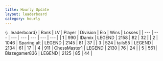 ```yaml
---
title: Hourly Update
layout: leaderboard
category: hourly
---
```


{: .leaderboard}
| Rank | LV | Player | Division | Elo | Wins | Losses |
| --- | --- | --- | --- | --- | --- | --- |
| <span data-change="0">1</span> | 990 | <span title="ID: 357425">IDamix</span> | LEGEND | <span data-change="0">2158</span> | <span data-change="0">82</span> | <span data-change="0">32</span> |
| <span data-change="0">2</span> | 1046 | <span title="ID: 203132">Sparing alt</span> | LEGEND | <span data-change="0">2145</span> | <span data-change="0">81</span> | <span data-change="0">37</span> |
| <span data-change="0">3</span> | 524 | <span title="ID: 170123">tails55</span> | LEGEND | <span data-change="0">2134</span> | <span data-change="0">61</span> | <span data-change="0">17</span> |
| <span data-change="0">4</span> | 911 | <span title="ID: 228528">ChessMaster1</span> | LEGEND | <span data-change="0">2130</span> | <span data-change="0">76</span> | <span data-change="0">24</span> |
| <span data-change="0">5</span> | 561 | <span title="ID: 454722">Blazegamer836</span> | LEGEND | <span data-change="0">2125</span> | <span data-change="0">85</span> | <span data-change="0">44</span> |